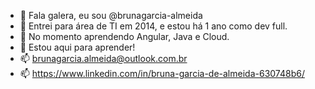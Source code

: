 - 👋 Fala galera, eu sou @brunagarcia-almeida
- 👀 Entrei para área de TI em 2014, e estou há 1 ano como dev full.
- 🌱 No momento aprendendo Angular, Java e Cloud. 
- 💞️ Estou aqui para aprender!
- 📫 brunagarcia.almeida@outlook.com.br
- 📫 https://www.linkedin.com/in/bruna-garcia-de-almeida-630748b6/

